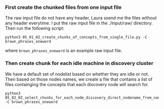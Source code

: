 ### First create the chunked files from one input file
The raw input file do not have any header, Laura ssend me the files without any header everytime. I put the raw input file in the ./input/raw/ directory.
Then run the following script:
```
python3 05_01_02_create_chunks_of_concepts_from_single_file.py -C brown_phrases_oneword
```
where `brown_phrases_oneword` is an example raw input file.

### Then create chunk for each idle machine in discovery cluster
We have a default set of nodelist based on whether they are idle or not. Then based on those nodes names, we create a file that contains a list of files containging the concepts that each discovery node will search for.
```
python3 05_02_03_select_chunks_for_each_node_discovery_direct_nodename_from_nodelist.py -C brown_phrases_oneword
```